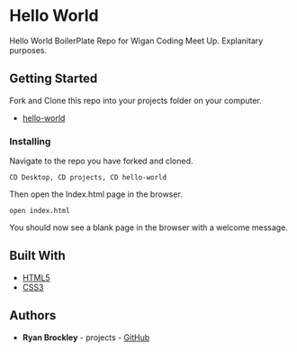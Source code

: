 # Hello World

Hello World BoilerPlate Repo for Wigan Coding Meet Up. Explanitary purposes.

## Getting Started

 Fork and Clone this repo into your projects folder on your computer.

* [hello-world](https://github.com/Wigan-Coding-Meet-Up/hello-world.git)

### Installing

Navigate to the repo you have forked and cloned.

```
CD Desktop, CD projects, CD hello-world
```

Then open the Index.html page in the browser.

```
open index.html
```

You should now see a blank page in the browser with a welcome message.

## Built With

* [HTML5](https://developer.mozilla.org/en-US/docs/Web/Guide/HTML/HTML5) 
* [CSS3](https://developer.mozilla.org/en-US/docs/Web/CSS/CSS3) 

## Authors

* **Ryan Brockley** - projects - [GitHub](https://github.com/RyBrockers)

